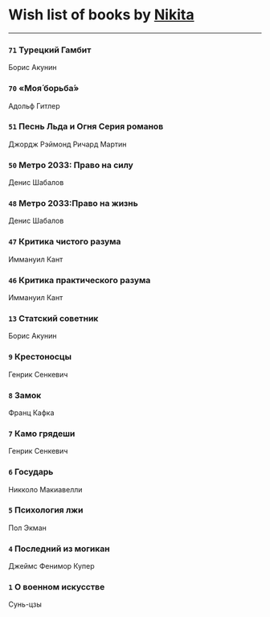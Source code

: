 # Wish list of books by [Nikita](http://vk.com/id100684315)
---

### `71` Турецкий Гамбит
Борис Акунин

### `70` «Моя́ борьба́»
Адольф Гитлер

### `51` Песнь Льда и Огня Серия романов
Джордж Рэймонд Ричард Мартин

### `50` Метро 2033: Право на силу
Денис Шабалов

### `48` Метро 2033:Право на жизнь
Денис Шабалов

### `47` Критика чистого разума
Иммануил Кант

### `46` Критика практического разума
Иммануил Кант

### `13` Статский советник
Борис Акунин

### `9` Крестоносцы
Генрик Сенкевич

### `8` Замок
Франц Кафка

### `7` Камо грядеши
Генрик Сенкевич

### `6` Государь
Никколо Макиавелли

### `5` Психология лжи
Пол Экман

### `4` Последний из могикан
Джеймс Фенимор Купер

### `1` О военном искусстве
Сунь-цзы

